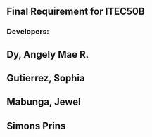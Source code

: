 ## Final Requirement for ITEC50B

### Developers:
## Dy, Angely Mae R.
## Gutierrez, Sophia
## Mabunga, Jewel
## Simons Prins